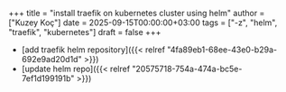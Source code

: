 +++
title = "install traefik on kubernetes cluster using helm"
author = ["Kuzey Koç"]
date = 2025-09-15T00:00:00+03:00
tags = ["-z", "helm", "traefik", "kubernetes"]
draft = false
+++

-   [add traefik helm repository]({{< relref "4fa89eb1-68ee-43e0-b29a-692e9ad20d1d" >}})
-   [update helm repo]({{< relref "20575718-754a-474a-bc5e-7ef1d199191b" >}})
